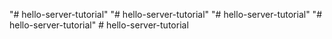 "# hello-server-tutorial" 
"# hello-server-tutorial" 
"# hello-server-tutorial" 
"# hello-server-tutorial" 
#   h e l l o - s e r v e r - t u t o r i a l  
 
